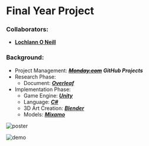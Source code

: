 <!--https://github.com/darsaveli/Readme-Markdown-Syntax-->

# Final Year Project

### Collaborators:
* **[Lochlann O Neill](https://github.com/lochlannoneill)**

### Background:
* Project Management: ~~***[Monday.com](https://lochlannoneill.monday.com/boards/3393810677)***~~ ***GitHub Projects***
* Research Phase:
  * Document: ***[Overleaf](https://www.overleaf.com/project/631c9185df013681e446c601)***
* Implementation Phase:
  * Game Engine: ***[Unity](https://unity.com/)***
  * Language: ***[C#](https://learn.microsoft.com/en-us/dotnet/csharp/)***
  * 3D Art Creation: ***[Blender](https://www.blender.org/)***
  * Models: ***[Mixamo](https://www.mixamo.com/)***

![poster](https://github.com/lochlannoneill/INTR8016-FinalYearProject-Unity/blob/main/Presentation/poster.png?raw=true)  

![demo](https://github.com/lochlannoneill/INTR8016-FinalYearProject-Unity/blob/main/Presentation/demo.gif?raw=true)  

